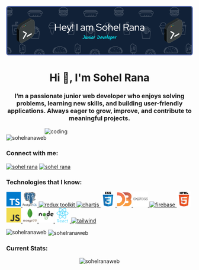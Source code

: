 ![Header](https://github.com/sohelranaweb/sohelranaweb/blob/main/github-header-image%20(2).png)

<h1 align="center">Hi 👋, I'm Sohel Rana</h1>
<h3 align="center">I’m a passionate junior web developer who enjoys solving problems, learning new skills, and building user-friendly applications. Always eager to grow, improve, and contribute to meaningful projects.</h3>
<img
  src="https://media2.giphy.com/media/qgQUggAC3Pfv687qPC/giphy.gif"
  alt="coding"
  align="right"
  width="400"
/>
<p align="left">
  <img
    src="https://komarev.com/ghpvc/?username=sohelranaweb&label=Profile%20views&color=0e75b6&style=flat"
    alt="sohelranaweb"
  />
</p>

<h3 align="left">Connect with me:</h3>
<p align="left">
  <a href="https://linkedin.com/in/sohel rana" target="blank"
    ><img
      align="center"
      src="https://raw.githubusercontent.com/rahuldkjain/github-profile-readme-generator/master/src/images/icons/Social/linked-in-alt.svg"
      alt="sohel rana"
      height="30"
      width="40"
  /></a>
  <a href="https://fb.com/sohel rana" target="blank"
    ><img
      align="center"
      src="https://raw.githubusercontent.com/rahuldkjain/github-profile-readme-generator/master/src/images/icons/Social/facebook.svg"
      alt="sohel rana"
      height="30"
      width="40"
  /></a>
</p>

<h3 align="left">Technologies that I know:</h3>
<p align="left">
  <!-- TypeScript -->
<a href="https://www.typescriptlang.org/" target="_blank" rel="noreferrer">
  <img
    src="https://raw.githubusercontent.com/devicons/devicon/master/icons/typescript/typescript-original.svg"
    alt="typescript"
    width="40"
    height="40"
  />
</a>

<!-- PostgreSQL -->
<a href="https://www.postgresql.org/" target="_blank" rel="noreferrer">
  <img
    src="https://raw.githubusercontent.com/devicons/devicon/master/icons/postgresql/postgresql-original-wordmark.svg"
    alt="postgresql"
    width="40"
    height="40"
  />
</a>

<!-- Redux Toolkit -->
<a href="https://redux-toolkit.js.org/" target="_blank" rel="noreferrer">
  <img
    src="https://raw.githubusercontent.com/reduxjs/redux/master/logo/logo.png"
    alt="redux toolkit"
    width="40"
    height="40"
  />
</a>
  <a href="https://www.chartjs.org" target="_blank" rel="noreferrer">
    <img
      src="https://www.chartjs.org/media/logo-title.svg"
      alt="chartjs"
      width="40"
      height="40"
    />
  </a>
  <a href="https://www.w3schools.com/css/" target="_blank" rel="noreferrer">
    <img
      src="https://raw.githubusercontent.com/devicons/devicon/master/icons/css3/css3-original-wordmark.svg"
      alt="css3"
      width="40"
      height="40"
    />
  </a>
  <a href="https://d3js.org/" target="_blank" rel="noreferrer">
    <img
      src="https://raw.githubusercontent.com/devicons/devicon/master/icons/d3js/d3js-original.svg"
      alt="d3js"
      width="40"
      height="40"
    />
  </a>
 <!-- Express.js -->
<a href="https://expressjs.com/" target="_blank" rel="noreferrer">
  <img
    src="https://raw.githubusercontent.com/devicons/devicon/master/icons/express/express-original-wordmark.svg"
    alt="express"
    width="40"
    height="40"
  />
</a>

  </a>
  <a href="https://firebase.google.com/" target="_blank" rel="noreferrer">
    <img
      src="https://www.vectorlogo.zone/logos/firebase/firebase-icon.svg"
      alt="firebase"
      width="40"
      height="40"
    />
  </a>
  <a href="https://www.w3.org/html/" target="_blank" rel="noreferrer">
    <img
      src="https://raw.githubusercontent.com/devicons/devicon/master/icons/html5/html5-original-wordmark.svg"
      alt="html5"
      width="40"
      height="40"
    />
  </a>
  <a
    href="https://developer.mozilla.org/en-US/docs/Web/JavaScript"
    target="_blank"
    rel="noreferrer"
  >
    <img
      src="https://raw.githubusercontent.com/devicons/devicon/master/icons/javascript/javascript-original.svg"
      alt="javascript"
      width="40"
      height="40"
    />
  </a>
  <a href="https://www.mongodb.com/" target="_blank" rel="noreferrer">
    <img
      src="https://raw.githubusercontent.com/devicons/devicon/master/icons/mongodb/mongodb-original-wordmark.svg"
      alt="mongodb"
      width="40"
      height="40"
    />
  </a>
  <a href="https://nodejs.org" target="_blank" rel="noreferrer">
    <img
      src="https://raw.githubusercontent.com/devicons/devicon/master/icons/nodejs/nodejs-original-wordmark.svg"
      alt="nodejs"
      width="40"
      height="40"
    />
  </a>
  <a href="https://reactjs.org/" target="_blank" rel="noreferrer">
    <img
      src="https://raw.githubusercontent.com/devicons/devicon/master/icons/react/react-original-wordmark.svg"
      alt="react"
      width="40"
      height="40"
    />
  </a>
  <a href="https://tailwindcss.com/" target="_blank" rel="noreferrer">
    <img
      src="https://www.vectorlogo.zone/logos/tailwindcss/tailwindcss-icon.svg"
      alt="tailwind"
      width="40"
      height="40"
    />
  </a>
</p>

<p>
  <img
    align="left"
    src="https://github-readme-stats.vercel.app/api/top-langs?username=sohelranaweb&show_icons=true&locale=en&layout=compact"
    alt="sohelranaweb"
  />
</p>

<p>
  &nbsp;<img
    align="center"
    src="https://github-readme-stats.vercel.app/api?username=sohelranaweb&show_icons=true&locale=en"
    alt="sohelranaweb"
  />
</p>
 <h3 align="left">Current Stats:</h3>
<p align="center">
  <img
    src="https://github-readme-streak-stats.herokuapp.com/?user=sohelranaweb"
    alt="sohelranaweb"
  />
</p>

